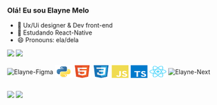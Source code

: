 ### Olá! Eu sou Elayne Melo

- 🔭 Ux/Ui designer & Dev front-end 
- 🌱 Estudando React-Native
- 😄 Pronouns: ela/dela

<div>
  <a href="https://github.com/elaynefmoliveira"></a>
  <img heigth="180em" src="https://github-readme-stats.vercel.app/api?username=elaynefmoliveira&show_icons=true&theme=neon&include_all_commits=true&count_private=true"/>
  <img heigth="180em" src="https://github-readme-stats.vercel.app/api/top-langs/?username=elaynefmoliveira&layout=compact&langs_count=16&theme=neon"/>
</div>

<div style="display: inline_block"><br>
  
  <img align="center" alt="Elayne-Figma" height="30" width="40" src="https://cdn.jsdelivr.net/gh/devicons/devicon@latest/icons/figma/figma-original.svg" />      
  <img align="center" alt="Elayne-Python" height="30" width="40" src="https://raw.githubusercontent.com/devicons/devicon/master/icons/python/python-original.svg">
  <img align="center" alt="Elayne-HTML" height="30" width="40" src="https://raw.githubusercontent.com/devicons/devicon/master/icons/html5/html5-original.svg">
  <img align="center" alt="Elayne-CSS" height="30" width="40" src="https://raw.githubusercontent.com/devicons/devicon/master/icons/css3/css3-original.svg">
  <img align="center" alt="Elayne-Js" height="30" width="40" src="https://raw.githubusercontent.com/devicons/devicon/master/icons/javascript/javascript-plain.svg">
  <img align="center" alt="Elayne-Ts" height="30" width="40" src="https://raw.githubusercontent.com/devicons/devicon/master/icons/typescript/typescript-plain.svg">
  <img align="center" alt="Elayne-React" height="30" width="40" src="https://raw.githubusercontent.com/devicons/devicon/master/icons/react/react-original.svg">
  <img align="center" alt="Elayne-Next" height="30" width="40" src="https://cdn.jsdelivr.net/gh/devicons/devicon@latest/icons/nextjs/nextjs-original.svg" />
</div>

##
<div> 
 <a href="https://discord.gg/elaynef#9617" target="_blank"><img src="https://img.shields.io/badge/Discord-7289DA?style=for-the-badge&logo=discord&logoColor=white" target="_blank"></a> 
  <a href="https://www.linkedin.com/in/elayne-melo-1643261b9/" target="_blank"><img src="https://img.shields.io/badge/LinkedIn-0077B5?style=for-the-badge&logo=linkedin&logoColor=white" target="_blank"></a>   
</div>
